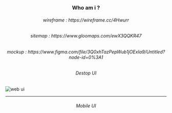 <h3 align="center">
Who am i ?
</h3>

<h6 align="center">
wireframe : https://wireframe.cc/4Hwurr
</h6>

<h6 align="center">
sitemap : https://www.gloomaps.com/ewX3QQKR47
</h6>

<h6 align="center">
mockup : https://www.figma.com/file/3Q0xhTazPepWub1jOExIa9/Untitled?node-id=0%3A1
</h6>

<h6 align="center">
Destop UI
</h6>

![web ui](https://user-images.githubusercontent.com/86073690/150748462-68ed71c2-7421-4fe5-aa37-33ba77501784.jpg)

***

<h6 align="center">
Mobile UI
</h6>
